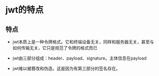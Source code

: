 # jwt的特点

## 特点

*   jwt本质上是一种令牌格式。它和终端设备无关，同样和服务器无关，甚至与如何传输无关，它只是规范了令牌的格式而已

*   jwt由三部分组成：header、payload、signature。主体信息在payload

*   jwt难以被篡改和伪造。这是因为有第三部分的签名存在。
